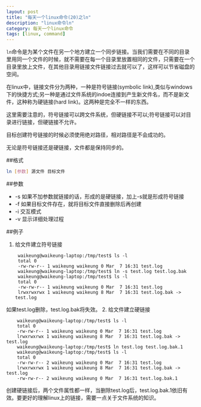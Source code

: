 ```yaml
---
layout: post
title: "每天一个linux命令(20)之ln"
description: "linux命令ln"
category: 每天一个linux命令
tags: [linux, command]
---
```


`ln`命令是为某个文件在另一个地方建立一个同步链接。当我们需要在不同的目录里用同一个文件的时候，就不需要在每一个目录里放置相同的文件，只需要在一个目录里放上文件，在其他目录用链接文件链接过去就可以了，这样可以节省磁盘的空间。

在linux中，链接文件分为两种，一种是符号链接(symbolic link),类似与windows下的快捷方式;另一种是通过文件系统的indoe连接到产生新文件名，而不是新文件，这种称为硬链接(hard link)。这两种是完全不一样的东西。

这里需要注意的，符号链接可以跨文件系统，但硬链接不可以;符号链接可以对目录进行链接，但硬链接不允许。

目标创建符号链接的时候必须使用绝对路径，相对路径是不会成功的。

无论是符号链接还是硬链接，文件都是保持同步的。

##格式

```sh
ln [参数] 源文件 目标文件
```

##参数

* -s 如果不加参数就链接的话，形成的是硬链接，加上-s就是形成符号链接
* -f 如果目标文件存在，就将目标文件直接删除后再创建
* -i 交互模式
* -v 显示详细处理过程

##例子

1. 给文件建立符号链接

        waikeung@waikeung-laptop:/tmp/test$ ls -l
        total 0
        -rw-rw-r-- 1 waikeung waikeung 0 Mar  7 16:31 test.log
        waikeung@waikeung-laptop:/tmp/test$ ln -s test.log test.log.bak
        waikeung@waikeung-laptop:/tmp/test$ ls -l
        total 0
        -rw-rw-r-- 1 waikeung waikeung 0 Mar  7 16:31 test.log
        lrwxrwxrwx 1 waikeung waikeung 8 Mar  7 16:31 test.log.bak -> test.log

如果test.log删除，test.log.bak将失效。
2. 给文件建立硬链接

        waikeung@waikeung-laptop:/tmp/test$ ls -l
        total 0
        -rw-rw-r-- 1 waikeung waikeung 0 Mar  7 16:31 test.log
        lrwxrwxrwx 1 waikeung waikeung 8 Mar  7 16:31 test.log.bak -> test.log
        waikeung@waikeung-laptop:/tmp/test$ ln test.log test.log.bak.1
        waikeung@waikeung-laptop:/tmp/test$ ls -l
        total 0
        -rw-rw-r-- 2 waikeung waikeung 0 Mar  7 16:31 test.log
        lrwxrwxrwx 1 waikeung waikeung 8 Mar  7 16:31 test.log.bak -> test.log
        -rw-rw-r-- 2 waikeung waikeung 0 Mar  7 16:31 test.log.bak.1

创建硬链接后，两个文件属性都一样，当删除test.log后，test.log.bak.1依旧有效。要更好的理解linux上的链接，需要一点关于文件系统的知识。
